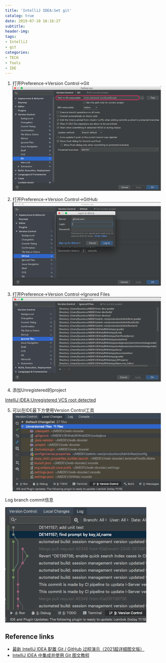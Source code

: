 ```yaml
---
title: 'IntelliJ IDEA:Set git'
catalog: true
date: 2019-07-10 16:16:27
subtitle:
header-img:
tags:
- IntelliJ
- git
categories:
- TECH
- Tools
- IDE
---
```


1. 打开Preference->Version Control->Git
![Git](https://github.com/CatherineLiyuankun/PictureBed/raw/master/blog/post/IntelliJ-IDEA-Set-git/git.png)

2. 打开Preference->Version Control->GitHub
![GitHub](https://github.com/CatherineLiyuankun/PictureBed/raw/master/blog/post/IntelliJ-IDEA-Set-git/github.png)

3. 打开Preference->Version Control->Ignored Files
![Ignored Files](https://github.com/CatherineLiyuankun/PictureBed/raw/master/blog/post/IntelliJ-IDEA-Set-git/Ignored%20Files.png)

4. 添加Unregistered的project
<!-- [IntelliJ IDEA:Unregistered VCS root detected](../../../../2019/07/10/IntelliJ-IDEA-Unregistered-VCS-root-detected/) -->
[IntelliJ IDEA:Unregistered VCS root detected](../IntelliJ-IDEA-Unregistered-VCS-root-detected.html)

5. 可以在IDE最下方使用Version Control工具
![Version Control](https://github.com/CatherineLiyuankun/PictureBed/raw/master/blog/post/IntelliJ-IDEA-Set-git/Version%20Control.png)

Log branch commit信息

![Log](https://github.com/CatherineLiyuankun/PictureBed/raw/master/blog/post/IntelliJ-IDEA-Set-git/log.png)

## Reference links

- [最新 IntelliJ IDEA 配置 Git / GitHub 过程演示（2021超详细图文版）](https://www.cnblogs.com/poscana/p/14920720.html)
- [IntelliJ IDEA 中集成并使用 Git 图文教程](https://segmentfault.com/a/1190000041226135)